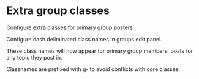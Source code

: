 # Extra group classes

Configure extra classes for primary group posters

Configure dash deliminated class names in groups edit panel.

These class names will now appear for primary group members' posts for any topic they post in.

Classnames are prefixed with g- to avoid conflicts with core classes.
